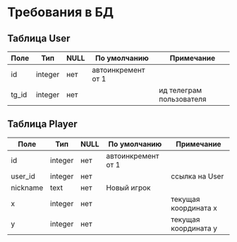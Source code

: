 # Требования в БД

## Таблица User

|Поле|Тип|NULL|По умолчанию|Примечание|
| --- | --- | --- | --- | --- |
| id | integer | нет | автоинкремент от 1 | |
| tg_id | integer | нет | | ид телеграм пользователя |

## Таблица Player
|Поле|Тип|NULL|По умолчанию|Примечание|
| --- | --- | --- | --- | --- |
| id | integer | нет | автоинкремент от 1 | |
| user_id | integer | нет | | ссылка на User |
| nickname | text | нет | Новый игрок | |
| x | integer | нет | | текущая координата x |
| y | integer | нет | | текущая координата y |